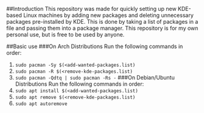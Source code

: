 ##Introduction
This repository was made for quickly setting up new KDE-based Linux machines by adding new packages and deleting unnecessary packages pre-installed by KDE. This is done by taking a list of packages in a file and passing them into a package manager. This repository is for my own personal use, but is free to be used by anyone.

##Basic use
###On Arch Distributions
Run the following commands in order:
1. `sudo pacman -Sy $(<add-wanted-packages.list)`
2. `sudo pacman -R $(<remove-kde-packages.list)`
3. `sudo pacman -Qdtq | sudo pacman -Rs -` 
###On Debian/Ubuntu Distributions
Run the following commands in order:
1. `sudo apt install $(<add-wanted-packages.list)`
2. `sudo apt remove $(<remove-kde-packages.list)`
3. `sudo apt autoremove`
